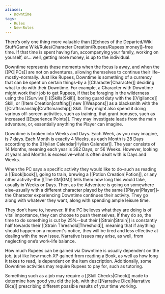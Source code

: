 ```yaml
---
aliases:
  - Downtime
tags:
  - Rules
  - New-Rules
---
```

There’s only one thing more valuable than [[Echoes of the Departed/Wiki Stuff/Game Wiki/Rules/Character Creation/Rupees/Rupees|money]]–free time. If that time is spent having fun, accompanying your family, working on yourself, or… well, getting more money, is up to the individual.

Downtime represents these moments when the focus is away, and when the [[PC|PCs]] are not on adventures, allowing themselves to continue their life–mostly–normally. Just like Rupees, Downtime is something of a currency that can be spent on certain things–by a [[Character|Character]] deciding what to do with their Downtime. For example, a Character with Downtime might work their job to get Rupees, if that be foraging in the wilderness using the [[Survival]] [[Skills|Skill]], boring guard duty with the [[Vigilance]] Skill, or [[Item Creation|crafting]] new [[Weapons]] as a blacksmith with the [[Craftsmanship|Craftsmanship]] Skill. They might also spend it doing various off-screen activities, such as training, that grant bonuses, such as increased [[Experience Points]]. They may investigate leads from the main adventure, or, essentially anything the Player can imagine.

Downtime is broken into Weeks and Days. Each Week, as you may imagine, is 7 days. Each Month is exactly 4 Weeks, as each Month is 28 Days according to the [[Hylian Calendar|Hylian Calendar]]. The year consists of 14 Months, meaning each year is 392 Days, or 56 Weeks. However, looking at years and Months is excessive–what is often dealt with is Days and Weeks.

When the PC says a specific activity they would like to do–such as reading a [[Book|book]], going to train, brewing a [[Potion Creation|Potion]], or any other activity–the [[The GM|GM]] tells them how long this would take, usually in Weeks or Days. Then, as the Adventure is going on somewhere else–usually with a different character played by the same [[Player|Player]]–the Character experiencing Downtime continues their activity. They go along with whatever they want, along with spending ample leisure time.
  
They don’t have to, however. If the PC believes what they are doing is of vital importance, they can choose to push themselves. If they do so, the time to do something is cut by 25%--but their [[Strain|Strain]] is constantly half towards their [[Strain Threshold|Threshold]], meaning that if anything should happen on a moment's notice, they will be tired and less effective at dealing with the new issue. Narrative issues may arise, as well, from neglecting one’s work-life balance.

How much Rupees can be gained via Downtime is usually dependent on the job, just like how much XP gained from reading a Book, as well as how long it takes to read, is dependent on the item description. Additionally, some Downtime activities may require Rupees to pay for, such as tutoring. 

Something such as a job may require a [[Skill Checks|Check]] made to determine how good you did the job, with the [[Narrative Dice|Narrative Dice]] prescribing different possible results of your time working.